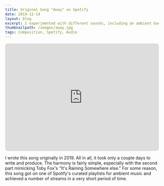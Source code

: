 ```yaml
---
title: Original Song "Away" on Spotify
date: 2019-12-14
layout: blog
excerpt: I experimented with different sounds, including an ambient backdrop of a party to create a song that has a relaxed vibe to it.
thumbnailpath: /images/away.jpg
tags: Composition, Spotify, Audio
---
```


<iframe style="border-radius:.5rem;" src="https://open.spotify.com/embed/track/505VBSoNd7PYljsee1cGtd?utm_source=generator" width="100%" height="352" frameBorder="0" allowfullscreen="" title="Away song on Spotify" allow="autoplay; clipboard-write; encrypted-media; fullscreen; picture-in-picture" loading="lazy"></iframe>

I wrote this song originally in 2019. All in all, it took only a couple days to write and produce. The harmony is fairly simple, especially with the second part mimicking Toby Fox's "It's Raining Somewhere else." For some reason, this song got on one of Spotify's curated playlists for ambient music and achieved a number of streams in a very short period of time.
